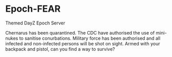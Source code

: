 Epoch-FEAR
==========

Themed DayZ Epoch Server

Chernarus has been quarantined.  The CDC have authorised the use of mini-nukes to sanitise conurbations.  Military force has been authorised and all infected and non-infected persons will be shot on sight.  Armed with your backpack and pistol, can you find a way to survive?
